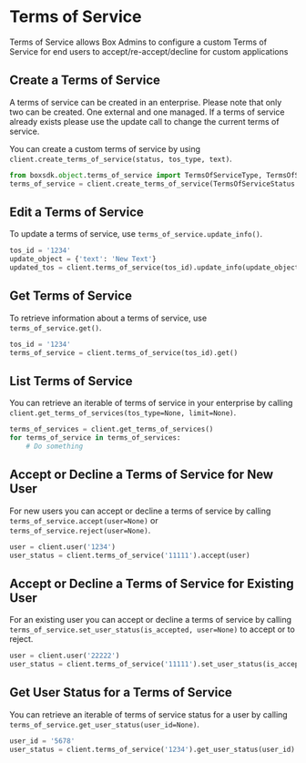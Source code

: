 Terms of Service
================

Terms of Service allows Box Admins to configure a custom Terms of Service for end users to
accept/re-accept/decline for custom applications


Create a Terms of Service
-------------------------

A terms of service can be created in an enterprise. Please note that only two can be created. One external
and one managed. If a terms of service already exists please use the update call to change the current
terms of service.

You can create a custom terms of service by using `client.create_terms_of_service(status, tos_type, text)`.

```python
from boxsdk.object.terms_of_service import TermsOfServiceType, TermsOfServiceStatus
terms_of_service = client.create_terms_of_service(TermsOfServiceStatus.ENABLED, TermsOfServiceType.MANAGED, 'Example Text')
```

Edit a Terms of Service
-----------------------

To update a terms of service, use `terms_of_service.update_info()`.

```python
tos_id = '1234'
update_object = {'text': 'New Text'}
updated_tos = client.terms_of_service(tos_id).update_info(update_object)
```

Get Terms of Service
--------------------

To retrieve information about a terms of service, use `terms_of_service.get()`.

```python
tos_id = '1234'
terms_of_service = client.terms_of_service(tos_id).get()
```

List Terms of Service
---------------------

You can retrieve an iterable of terms of service in your enterprise by calling `client.get_terms_of_services(tos_type=None, limit=None)`.

```python
terms_of_services = client.get_terms_of_services()
for terms_of_service in terms_of_services:
    # Do something
```

Accept or Decline a Terms of Service for New User
-------------------------------------------------

For new users you can accept or decline a terms of service by calling `terms_of_service.accept(user=None)` or `terms_of_service.reject(user=None)`.

```python
user = client.user('1234')
user_status = client.terms_of_service('11111').accept(user)
```


Accept or Decline a Terms of Service for Existing User
------------------------------------------------------

For an existing user you can accept or decline a terms of service by calling `terms_of_service.set_user_status(is_accepted, user=None)` to accept or to reject.

```python
user = client.user('22222')
user_status = client.terms_of_service('11111').set_user_status(is_accepted=True, user=user)
```

Get User Status for a Terms of Service
-------------------------------------

You can retrieve an iterable of terms of service status for a user by calling
`terms_of_service.get_user_status(user_id=None)`.

```python
user_id = '5678'
user_status = client.terms_of_service('1234').get_user_status(user_id)
```